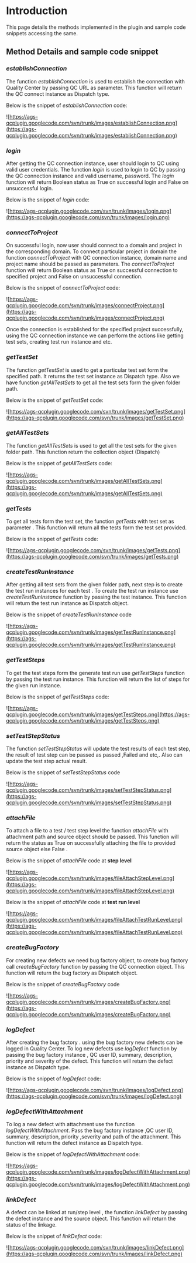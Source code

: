 # Introduction #

This page details the methods implemented in the plugin and sample code snippets accessing the same.


## Method Details and sample code snippet ##

### _establishConnection_ ###

The function _establishConnection_   is used to establish the connection with Quality Center by passing QC URL as parameter. This function will return the QC connect instance as Dispatch type.

Below is the snippet of _establishConnection_ code:

![https://ags-qcplugin.googlecode.com/svn/trunk/images/establishConnection.png](https://ags-qcplugin.googlecode.com/svn/trunk/images/establishConnection.png)

### _login_ ###

After getting the QC connection instance, user should login to QC using valid user credentials.  The function _login_ is used to login to QC by passing the QC connection instance and valid username, password. The _login_ function will return Boolean status as True on successful login and False on unsuccessful login.

Below is the snippet of _login_ code:

![https://ags-qcplugin.googlecode.com/svn/trunk/images/login.png](https://ags-qcplugin.googlecode.com/svn/trunk/images/login.png)

### _**connectToProject**_ ###

On successful login, now user should connect to a domain and project in the corresponding domain.  To connect particular project in domain the function _connectToProject_ with QC connection instance, domain name and project name should be passed as parameters. The _connectToProject_ function will return Boolean status as True on successful connection to specified project and False on unsuccessful connection.

Below is the snippet of _connectToProject_ code:

![https://ags-qcplugin.googlecode.com/svn/trunk/images/connectProject.png](https://ags-qcplugin.googlecode.com/svn/trunk/images/connectProject.png)

Once the connection is established for the specified project successfully, using the QC connection instance we can perform the actions like getting test sets, creating test run instance and etc.

### _**getTestSet**_ ###

The function _getTestSet_ is used to get a particular test set form the specified path. It returns the test set instance as Dispatch type. Also we have function _getAllTestSets_  to get all the test sets form the given folder path.

Below is the snippet of _getTestSet_ code:


![https://ags-qcplugin.googlecode.com/svn/trunk/images/getTestSet.png](https://ags-qcplugin.googlecode.com/svn/trunk/images/getTestSet.png)

### _**getAllTestSets**_ ###

The function _getAllTestSets_  is used to get all the test sets for the given folder path. This function return the collection object (Dispatch)

Below is the snippet of _getAllTestSets_ code:


![https://ags-qcplugin.googlecode.com/svn/trunk/images/getAllTestSets.png](https://ags-qcplugin.googlecode.com/svn/trunk/images/getAllTestSets.png)

### _**getTests**_ ###

To  get  all tests form the  test set, the function  _getTests_  with test set as parameter . This function will return all the tests form the test set provided.

Below is the snippet of _getTests_ code:

![https://ags-qcplugin.googlecode.com/svn/trunk/images/getTests.png](https://ags-qcplugin.googlecode.com/svn/trunk/images/getTests.png)

### _**createTestRunInstance**_ ###

After getting all test sets from the given folder path, next step is to create the test run instances for each test . To create the test run instance  use  _createTestRunInstance_ function by passing the test instance. This function will return the test run instance as Dispatch object.

Below is the snippet of _createTestRunInstance_ code

![https://ags-qcplugin.googlecode.com/svn/trunk/images/getTestRunInstance.png](https://ags-qcplugin.googlecode.com/svn/trunk/images/getTestRunInstance.png)

### _**getTestSteps**_ ###

To get the test steps form  the generate test run  use _getTestSteps_  function by passing the test run instance. This function will return the list of steps for the given run instance.

Below is the snippet of _getTestSteps_ code:

![https://ags-qcplugin.googlecode.com/svn/trunk/images/getTestSteps.png](https://ags-qcplugin.googlecode.com/svn/trunk/images/getTestSteps.png)

### _**setTestStepStatus**_ ###

The function _setTestStepStatus_  will update the test results of each test step, the result of test step can be passed as passed ,Failed  and etc,. Also can update the test step actual result.

Below is the snippet of _setTestStepStatus_ code

![https://ags-qcplugin.googlecode.com/svn/trunk/images/setTestStepStatus.png](https://ags-qcplugin.googlecode.com/svn/trunk/images/setTestStepStatus.png)

### _**attachFile**_ ###

To attach a file to a test / test step level  the function  _attachFile_  with attachment path and source object should be passed. This  function will return the status as True on successfully attaching the file to provided source object else  False .

Below is the snippet of _attachFile_ code at **step level**

![https://ags-qcplugin.googlecode.com/svn/trunk/images/fileAttachStepLevel.png](https://ags-qcplugin.googlecode.com/svn/trunk/images/fileAttachStepLevel.png)

Below is the snippet of _attachFile_ code at **test run level**

![https://ags-qcplugin.googlecode.com/svn/trunk/images/fileAttachTestRunLevel.png](https://ags-qcplugin.googlecode.com/svn/trunk/images/fileAttachTestRunLevel.png)

### _**createBugFactory**_ ###

For creating new defects we need bug factory object, to create bug factory call _createBugFactory_  function by passing the QC connection object. This function will return the bug factory as Dispatch object.

Below is the snippet of _createBugFactory_ code

![https://ags-qcplugin.googlecode.com/svn/trunk/images/createBugFactory.png](https://ags-qcplugin.googlecode.com/svn/trunk/images/createBugFactory.png)

### _**logDefect**_ ###

After creating  the bug factory . using the bug factory new defects can be logged in Quality Center. To log new defects use  _logDefect_  function by passing the bug factory  instance , QC user ID, summary, description, priority and severity  of the defect. This function will return the  defect instance as Dispatch type.

Below is the snippet of _logDefect_ code:

![https://ags-qcplugin.googlecode.com/svn/trunk/images/logDefect.png](https://ags-qcplugin.googlecode.com/svn/trunk/images/logDefect.png)

### _**logDefectWithAttachment**_ ###

To log a new defect with attachment use the function _logDefectWithAttachment_. Pass the bug factory  instance ,QC user ID, summary, description, priority ,severity and path of the attachment. This function will return the  defect instance as Dispatch type.

Below is the snippet of _logDefectWithAttachment_ code:

![https://ags-qcplugin.googlecode.com/svn/trunk/images/logDefectWithAttachment.png](https://ags-qcplugin.googlecode.com/svn/trunk/images/logDefectWithAttachment.png)

### _**linkDefect**_ ###

A defect can be linked at run/step level , the function _linkDefect_  by passing the defect instance and the source object. This function will return the status of the linkage.

Below is the snippet of _linkDefect_ code:

![https://ags-qcplugin.googlecode.com/svn/trunk/images/linkDefect.png](https://ags-qcplugin.googlecode.com/svn/trunk/images/linkDefect.png)